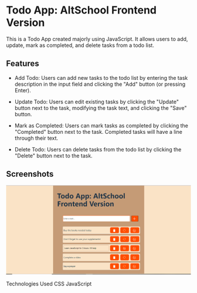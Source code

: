 # Todo App: AltSchool Frontend Version

This is a Todo App created majorly using JavaScript. It allows users to add, update, mark as completed, and delete tasks from a todo list.

## Features

- Add Todo: Users can add new tasks to the todo list by entering the task description in the input field and clicking the "Add" button (or pressing Enter).

- Update Todo: Users can edit existing tasks by clicking the "Update" button next to the task, modifying the task text, and clicking the "Save" button.
- Mark as Completed: Users can mark tasks as completed by clicking the "Completed" button next to the task. Completed tasks will have a line through their text.
- Delete Todo: Users can delete tasks from the todo list by clicking the "Delete" button next to the task.


##  Screenshots
![Todo App](Screenshot.png)


Technologies Used
CSS
JavaScript
